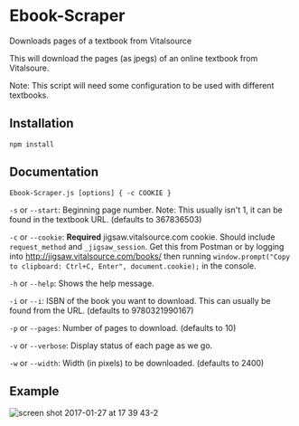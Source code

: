 # Ebook-Scraper
Downloads pages of a textbook from Vitalsource

This will download the pages (as jpegs) of an online textbook from Vitalsoure.

Note: This script will need some configuration to be used with different textbooks.

## Installation
`npm install`


## Documentation

`Ebook-Scraper.js [options] { -c COOKIE }`

  `-s` or `--start`: Beginning page number. Note: This usually isn't 1, it can be found in the textbook URL. (defaults to 367836503)
  
  `-c` or `--cookie`: **Required** jigsaw.vitalsource.com cookie. Should include `request_method` and `_jigsaw_session`. Get this from Postman or by logging into http://jigsaw.vitalsource.com/books/ then running `window.prompt("Copy to clipboard: Ctrl+C, Enter", document.cookie);` in the console.
  
  `-h` or `--help`: Shows the help message.
  
  `-i` or `--i`: ISBN of the book you want to download. This can usually be found from the URL. (defaults to 9780321990167)
    
  `-p` or `--pages`: Number of pages to download. (defaults to 10)
  
  `-v` or `--verbose`: Display status of each page as we go.
  
  `-w` or `--width`: Width (in pixels) to be downloaded. (defaults to 2400)
  
## Example

![screen shot 2017-01-27 at 17 39 43-2](https://cloud.githubusercontent.com/assets/1683528/22393346/6619b6d4-e4b9-11e6-8358-80541033f300.png)
